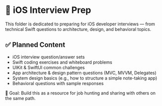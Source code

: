 # 💼 iOS Interview Prep

This folder is dedicated to preparing for iOS developer interviews — from technical Swift questions to architecture, design, and behavioral topics.

## ✅ Planned Content

- iOS interview question/answer sets
- Swift coding exercises and whiteboard problems
- UIKit & SwiftUI common challenges
- App architecture & design pattern questions (MVC, MVVM, Delegates)
- System design basics (e.g., how to structure a simple note-taking app)
- Behavioral questions with sample responses

🎯 Goal: Build this as a resource for job hunting and sharing with others on the same path.
